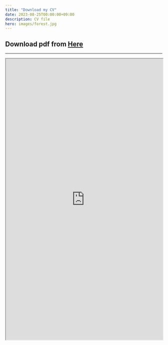 ```yaml
---
title: "Download my CV"
date: 2023-08-25T00:00:00+09:00
description: CV file
hero: images/forest.jpg
---
```

<h2>Download pdf from <a href='CV-HaruKaneko-publish.pdf'>Here</a></h2>
<hr>
<iframe width='100%' height='900' src="https://docs.google.com/document/d/e/2PACX-1vRC002cgTJX68oD31NzV0fv1pwMCPTwIyKA9GMrne6-RMKQYaRFTeslhzo-2V6_lY2mbd-WPhQH6C5e/pub?embedded=true"></iframe>
